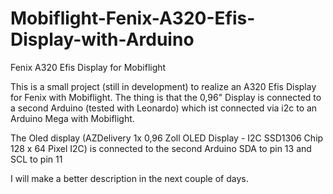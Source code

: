 # Mobiflight-Fenix-A320-Efis-Display-with-Arduino
Fenix A320 Efis Display for Mobiflight

This is a small project (still in development) to realize an A320 Efis Display for Fenix with Mobiflight. The thing is that the 0,96" Display is connected to a second Arduino (tested with Leonardo) 
which ist connected via i2c to an Arduino Mega with Mobiflight.

The Oled display (AZDelivery 1x 0,96 Zoll OLED Display - I2C SSD1306 Chip 128 x 64 Pixel I2C) is connected to the second Arduino SDA to pin 13 and SCL to pin 11


I will make a better description in the next couple of days.
